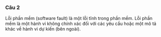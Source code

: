 ### Câu 2

Lỗi phần mềm (software fault) là một lỗi tĩnh trong phần mềm. Lỗi phần mềm là một hành vi không chính xác đối với các yêu cầu hoặc một mô tả khác về hành vi dự kiến (bên ngoài).

